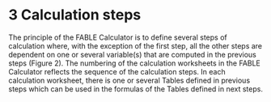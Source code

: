 # 3 Calculation steps

The principle of the FABLE Calculator is to define several steps of calculation where, with the exception of the first step, all the other steps are dependent on one or several variable(s) that are computed in the previous steps (Figure 2). The numbering of the calculation worksheets in the FABLE Calculator reflects the sequence of the calculation steps. In each calculation worksheet, there is one or several Tables defined in previous steps which can be used in the formulas of the Tables defined in next steps.

